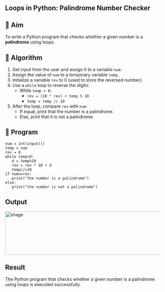 ## Loops in Python: Palindrome Number Checker

## 🎯 Aim
To write a Python program that checks whether a given number is a **palindrome** using loops.

## 🧠 Algorithm
1. Get input from the user and assign it to a variable `num`.
2. Assign the value of `num` to a temporary variable `temp`.
3. Initialize a variable `rev` to 0 (used to store the reversed number).
4. Use a `while` loop to reverse the digits:
   - While `temp > 0`:
     - `rev = (10 * rev) + temp % 10`
     - `temp = temp // 10`
5. After the loop, compare `rev` with `num`:
   - If equal, print that the number is a palindrome.
   - Else, print that it is not a palindrome.

## 🧾 Program
```
num = int(input())
temp = num
rev = 0
while temp>0:
   d = temp%10
   rev = rev * 10 + d
   temp//=10
if num==rev:
   print("the number is a palindrome")
else:
   print("the number is not a palindrome")
```
## Output
<img width="507" height="140" alt="image" src="https://github.com/user-attachments/assets/8aee589f-b299-4bbc-b1ac-af8283ecce3e" />


## Result
The Python program that checks whether a given number is a palindrome using loops is executed successfully.


